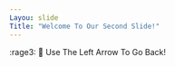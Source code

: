 ```yaml
---
Layou: slide
Title: "Welcome To Our Second Slide!"
---
```

:rage3: 🥖
Use The Left Arrow To Go Back!
